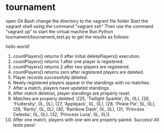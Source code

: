 # tournament

open Git Bash
change the directory to the vagrant file folder
Start the vagrant shell using the command "vagrant ssh"
Then use the command "vagrant up" to start the virtual machine
Run Python tournament/tournament_test.py to get the results as follows:

hello world!
1. countPlayers() returns 0 after initial deletePlayers() execution.
2. countPlayers() returns 1 after one player is registered.
3. countPlayers() returns 2 after two players are registered.
4. countPlayers() returns zero after registered players are deleted.
5. Player records successfully deleted.
6. Newly registered players appear in the standings with no matches.
7. After a match, players have updated standings.
8. After match deletion, player standings are properly reset.
9. Matches are properly deleted.
[(25, 'Twilight Sparkle', 0L, 0L), (26, 'Fluttershy', 0L, 0L), (27, 'Applejack', 0L, 0L), (28, 'Pinkie Pie', 0L, 0L), (29, 'Rarity', 0L, 0L), (30, 'Rainbow Dash', 0L, 0L), (31, 'Princess Celestia', 0L, 0L), (32, 'Princess Luna', 0L, 0L)]
10. After one match, players with one win are properly paired.
Success!  All tests pass!
